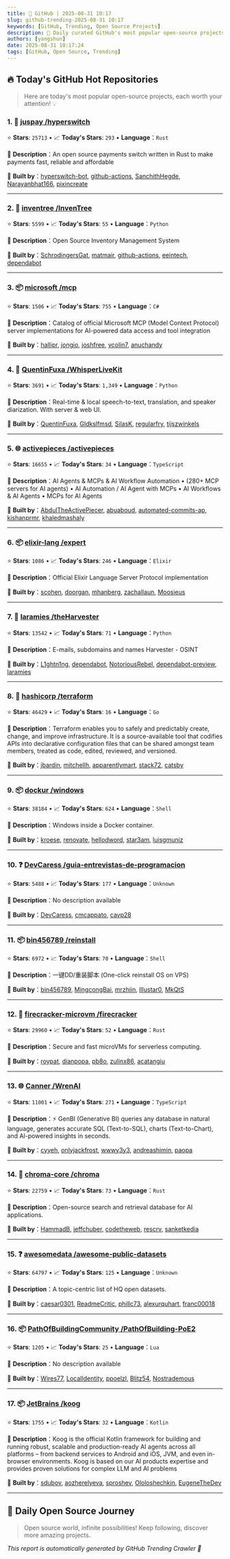 ```yaml
---
title: 🚀 GitHub | 2025-08-31 10:17
slug: github-trending-2025-08-31 10:17
keywords: [GitHub, Trending, Open Source Projects]
description: 🌟 Daily curated GitHub's most popular open-source projects to help you stay on the pulse of technology!
authors: [yangshun]
date: 2025-08-31 10:17:24
tags: [GitHub, Open Source, Trending]
---
```


## 🔥 Today's GitHub Hot Repositories

> Here are today's most popular open-source projects, each worth your attention! 💡

### 1. 🦀 [juspay /hyperswitch](https://github.com/juspay/hyperswitch)

⭐ **Stars**: `25713`   •   📈 **Today's Stars**: `293`   •   **Language**：`Rust`

📝 **Description**：An open source payments switch written in Rust to make payments fast, reliable and affordable

🤝 **Built by**：[hyperswitch-bot](https://github.com/hyperswitch-bot), [github-actions](https://github.com/github-actions), [SanchithHegde](https://github.com/SanchithHegde), [Narayanbhat166](https://github.com/Narayanbhat166), [pixincreate](https://github.com/pixincreate)

---

### 2. 🐍 [inventree /InvenTree](https://github.com/inventree/InvenTree)

⭐ **Stars**: `5599`   •   📈 **Today's Stars**: `55`   •   **Language**：`Python`

📝 **Description**：Open Source Inventory Management System

🤝 **Built by**：[SchrodingersGat](https://github.com/SchrodingersGat), [matmair](https://github.com/matmair), [github-actions](https://github.com/github-actions), [eeintech](https://github.com/eeintech), [dependabot](https://github.com/dependabot)

---

### 3. 📦 [microsoft /mcp](https://github.com/microsoft/mcp)

⭐ **Stars**: `1506`   •   📈 **Today's Stars**: `755`   •   **Language**：`C#`

📝 **Description**：Catalog of official Microsoft MCP (Model Context Protocol) server implementations for AI-powered data access and tool integration

🤝 **Built by**：[hallipr](https://github.com/hallipr), [jongio](https://github.com/jongio), [joshfree](https://github.com/joshfree), [vcolin7](https://github.com/vcolin7), [anuchandy](https://github.com/anuchandy)

---

### 4. 🐍 [QuentinFuxa /WhisperLiveKit](https://github.com/QuentinFuxa/WhisperLiveKit)

⭐ **Stars**: `3691`   •   📈 **Today's Stars**: `1,349`   •   **Language**：`Python`

📝 **Description**：Real-time & local speech-to-text, translation, and speaker diarization. With server & web UI.

🤝 **Built by**：[QuentinFuxa](https://github.com/QuentinFuxa), [Gldkslfmsd](https://github.com/Gldkslfmsd), [SilasK](https://github.com/SilasK), [regularfry](https://github.com/regularfry), [tijszwinkels](https://github.com/tijszwinkels)

---

### 5. 🌐 [activepieces /activepieces](https://github.com/activepieces/activepieces)

⭐ **Stars**: `16655`   •   📈 **Today's Stars**: `34`   •   **Language**：`TypeScript`

📝 **Description**：AI Agents & MCPs & AI Workflow Automation • (280+ MCP servers for AI agents) • AI Automation / AI Agent with MCPs • AI Workflows & AI Agents • MCPs for AI Agents

🤝 **Built by**：[AbdulTheActivePiecer](https://github.com/AbdulTheActivePiecer), [abuaboud](https://github.com/abuaboud), [automated-commits-ap](https://github.com/automated-commits-ap), [kishanprmr](https://github.com/kishanprmr), [khaledmashaly](https://github.com/khaledmashaly)

---

### 6. 📦 [elixir-lang /expert](https://github.com/elixir-lang/expert)

⭐ **Stars**: `1086`   •   📈 **Today's Stars**: `246`   •   **Language**：`Elixir`

📝 **Description**：Official Elixir Language Server Protocol implementation

🤝 **Built by**：[scohen](https://github.com/scohen), [doorgan](https://github.com/doorgan), [mhanberg](https://github.com/mhanberg), [zachallaun](https://github.com/zachallaun), [Moosieus](https://github.com/Moosieus)

---

### 7. 🐍 [laramies /theHarvester](https://github.com/laramies/theHarvester)

⭐ **Stars**: `13542`   •   📈 **Today's Stars**: `71`   •   **Language**：`Python`

📝 **Description**：E-mails, subdomains and names Harvester - OSINT

🤝 **Built by**：[L1ghtn1ng](https://github.com/L1ghtn1ng), [dependabot](https://github.com/dependabot), [NotoriousRebel](https://github.com/NotoriousRebel), [dependabot-preview](https://github.com/dependabot-preview), [laramies](https://github.com/laramies)

---

### 8. 🚦 [hashicorp /terraform](https://github.com/hashicorp/terraform)

⭐ **Stars**: `46429`   •   📈 **Today's Stars**: `16`   •   **Language**：`Go`

📝 **Description**：Terraform enables you to safely and predictably create, change, and improve infrastructure. It is a source-available tool that codifies APIs into declarative configuration files that can be shared amongst team members, treated as code, edited, reviewed, and versioned.

🤝 **Built by**：[jbardin](https://github.com/jbardin), [mitchellh](https://github.com/mitchellh), [apparentlymart](https://github.com/apparentlymart), [stack72](https://github.com/stack72), [catsby](https://github.com/catsby)

---

### 9. 📦 [dockur /windows](https://github.com/dockur/windows)

⭐ **Stars**: `38184`   •   📈 **Today's Stars**: `624`   •   **Language**：`Shell`

📝 **Description**：Windows inside a Docker container.

🤝 **Built by**：[kroese](https://github.com/kroese), [renovate](https://github.com/renovate), [hellodword](https://github.com/hellodword), [star3am](https://github.com/star3am), [luisgmuniz](https://github.com/luisgmuniz)

---

### 10. ❓ [DevCaress /guia-entrevistas-de-programacion](https://github.com/DevCaress/guia-entrevistas-de-programacion)

⭐ **Stars**: `5488`   •   📈 **Today's Stars**: `177`   •   **Language**：`Unknown`

📝 **Description**：No description available

🤝 **Built by**：[DevCaress](https://github.com/DevCaress), [cmcappato](https://github.com/cmcappato), [cavp28](https://github.com/cavp28)

---

### 11. 📦 [bin456789 /reinstall](https://github.com/bin456789/reinstall)

⭐ **Stars**: `6972`   •   📈 **Today's Stars**: `70`   •   **Language**：`Shell`

📝 **Description**：一键DD/重装脚本 (One-click reinstall OS on VPS)

🤝 **Built by**：[bin456789](https://github.com/bin456789), [MingcongBai](https://github.com/MingcongBai), [mrzhiin](https://github.com/mrzhiin), [Illustar0](https://github.com/Illustar0), [MkQtS](https://github.com/MkQtS)

---

### 12. 🦀 [firecracker-microvm /firecracker](https://github.com/firecracker-microvm/firecracker)

⭐ **Stars**: `29960`   •   📈 **Today's Stars**: `52`   •   **Language**：`Rust`

📝 **Description**：Secure and fast microVMs for serverless computing.

🤝 **Built by**：[roypat](https://github.com/roypat), [dianpopa](https://github.com/dianpopa), [pb8o](https://github.com/pb8o), [zulinx86](https://github.com/zulinx86), [acatangiu](https://github.com/acatangiu)

---

### 13. 🌐 [Canner /WrenAI](https://github.com/Canner/WrenAI)

⭐ **Stars**: `11001`   •   📈 **Today's Stars**: `271`   •   **Language**：`TypeScript`

📝 **Description**：⚡️ GenBI (Generative BI) queries any database in natural language, generates accurate SQL (Text-to-SQL), charts (Text-to-Chart), and AI-powered insights in seconds.

🤝 **Built by**：[cyyeh](https://github.com/cyyeh), [onlyjackfrost](https://github.com/onlyjackfrost), [wwwy3y3](https://github.com/wwwy3y3), [andreashimin](https://github.com/andreashimin), [paopa](https://github.com/paopa)

---

### 14. 🦀 [chroma-core /chroma](https://github.com/chroma-core/chroma)

⭐ **Stars**: `22759`   •   📈 **Today's Stars**: `73`   •   **Language**：`Rust`

📝 **Description**：Open-source search and retrieval database for AI applications.

🤝 **Built by**：[HammadB](https://github.com/HammadB), [jeffchuber](https://github.com/jeffchuber), [codetheweb](https://github.com/codetheweb), [rescrv](https://github.com/rescrv), [sanketkedia](https://github.com/sanketkedia)

---

### 15. ❓ [awesomedata /awesome-public-datasets](https://github.com/awesomedata/awesome-public-datasets)

⭐ **Stars**: `64797`   •   📈 **Today's Stars**: `125`   •   **Language**：`Unknown`

📝 **Description**：A topic-centric list of HQ open datasets.

🤝 **Built by**：[caesar0301](https://github.com/caesar0301), [ReadmeCritic](https://github.com/ReadmeCritic), [phillc73](https://github.com/phillc73), [alexurquhart](https://github.com/alexurquhart), [franc00018](https://github.com/franc00018)

---

### 16. 📦 [PathOfBuildingCommunity /PathOfBuilding-PoE2](https://github.com/PathOfBuildingCommunity/PathOfBuilding-PoE2)

⭐ **Stars**: `1205`   •   📈 **Today's Stars**: `25`   •   **Language**：`Lua`

📝 **Description**：No description available

🤝 **Built by**：[Wires77](https://github.com/Wires77), [LocalIdentity](https://github.com/LocalIdentity), [ppoelzl](https://github.com/ppoelzl), [Blitz54](https://github.com/Blitz54), [Nostrademous](https://github.com/Nostrademous)

---

### 17. 📦 [JetBrains /koog](https://github.com/JetBrains/koog)

⭐ **Stars**: `1755`   •   📈 **Today's Stars**: `32`   •   **Language**：`Kotlin`

📝 **Description**：Koog is the official Kotlin framework for building and running robust, scalable and production-ready AI agents across all platforms – from backend services to Android and iOS, JVM, and even in-browser environments. Koog is based on our AI products expertise and provides proven solutions for complex LLM and AI problems

🤝 **Built by**：[sdubov](https://github.com/sdubov), [aozherelyeva](https://github.com/aozherelyeva), [sproshev](https://github.com/sproshev), [Ololoshechkin](https://github.com/Ololoshechkin), [EugeneTheDev](https://github.com/EugeneTheDev)

---

## 🌈 Daily Open Source Journey

> Open source world, infinite possibilities! Keep following, discover more amazing projects.

*This report is automatically generated by GitHub Trending Crawler 🤖*
